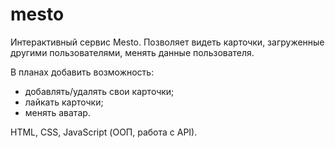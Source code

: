 # mesto
Интерактивный сервис Mesto.
Позволяет видеть карточки, загруженные другими пользователями, менять данные пользователя.

В планах добавить возможность:
- добавлять/удалять свои карточки;
- лайкать карточки;
- менять аватар.

HTML, CSS, JavaScript (ООП, работа с API).

